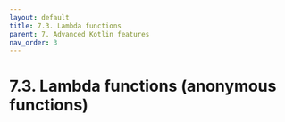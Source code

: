 ```yaml
---
layout: default
title: 7.3. Lambda functions
parent: 7. Advanced Kotlin features
nav_order: 3
---
```


# 7.3. Lambda functions (anonymous functions)
